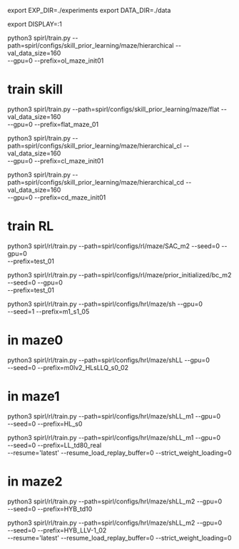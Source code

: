 

export EXP_DIR=./experiments
export DATA_DIR=./data

export DISPLAY=:1

python3 spirl/train.py --path=spirl/configs/skill_prior_learning/maze/hierarchical --val_data_size=160 \
--gpu=0 --prefix=ol_maze_init01


# train skill
python3 spirl/train.py --path=spirl/configs/skill_prior_learning/maze/flat --val_data_size=160 \
--gpu=0 --prefix=flat_maze_01



python3 spirl/train.py --path=spirl/configs/skill_prior_learning/maze/hierarchical_cl --val_data_size=160 \
--gpu=0 --prefix=cl_maze_init01

python3 spirl/train.py --path=spirl/configs/skill_prior_learning/maze/hierarchical_cd --val_data_size=160 \
--gpu=0 --prefix=cd_maze_init01


# train RL

python3 spirl/rl/train.py --path=spirl/configs/rl/maze/SAC_m2 --seed=0 --gpu=0 \
--prefix=test_01

python3 spirl/rl/train.py --path=spirl/configs/rl/maze/prior_initialized/bc_m2 --seed=0 --gpu=0 \
--prefix=test_01


python3 spirl/rl/train.py --path=spirl/configs/hrl/maze/sh  --gpu=0 \
--seed=1 --prefix=m1_s1_05

# in maze0
python3 spirl/rl/train.py --path=spirl/configs/hrl/maze/shLL  --gpu=0 \
--seed=0 --prefix=m0lv2_HLsLLQ_s0_02

# in maze1

python3 spirl/rl/train.py --path=spirl/configs/hrl/maze/shLL_m1  --gpu=0 \
--seed=0 --prefix=HL_s0

python3 spirl/rl/train.py --path=spirl/configs/hrl/maze/shLL_m1  --gpu=0 \
--seed=0 --prefix=LL_td80_real \
--resume='latest' --resume_load_replay_buffer=0 --strict_weight_loading=0



# in maze2
python3 spirl/rl/train.py --path=spirl/configs/hrl/maze/shLL_m2  --gpu=0 \
--seed=0 --prefix=HYB_td10

python3 spirl/rl/train.py --path=spirl/configs/hrl/maze/shLL_m2  --gpu=0 \
--seed=0 --prefix=HYB_LLV-1_02 \
--resume='latest' --resume_load_replay_buffer=0 --strict_weight_loading=0